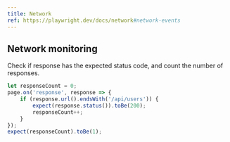 ```yaml
---
title: Network
ref: https://playwright.dev/docs/network#network-events
---
```


## Network monitoring

Check if response has the expected status code,
and count the number of responses.

```js
let responseCount = 0;
page.on('response', response => {
    if (response.url().endsWith('/api/users')) {
        expect(response.status()).toBe(200);
        responseCount++;
    }
});
expect(responseCount).toBe(1);
```
